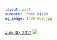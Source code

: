 ```yaml
---
layout: post
summary: 'Post #1430'
og_image: 1430-960.jpg
---
```


<p>
  <time>
    <a href="/1430">July 30, 2021</a>
  </time>
  <a href="/1430">
    <img src="{{ site.assets_url }}/1430-480.jpg" srcset="{{ site.assets_url }}/1430-240.jpg 240w, {{ site.assets_url }}/1430-480.jpg 480w, {{ site.assets_url }}/1430-720.jpg 720w, {{ site.assets_url }}/1430-960.jpg 960w" sizes="(min-width: 700px) 50vw, calc(100vw - 2rem)" />
  </a>
</p>

